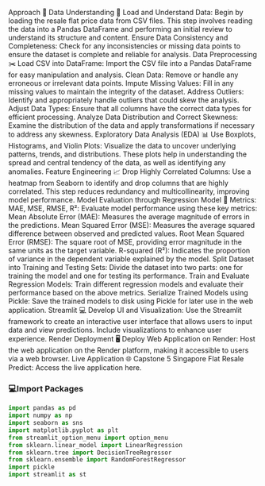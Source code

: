 Approach 📘
Data Understanding 📄
Load and Understand Data: Begin by loading the resale flat price data from CSV files. This step involves reading the data into a Pandas DataFrame and performing an initial review to understand its structure and content.
Ensure Data Consistency and Completeness: Check for any inconsistencies or missing data points to ensure the dataset is complete and reliable for analysis.
Data Preprocessing ✂️
Load CSV into DataFrame: Import the CSV file into a Pandas DataFrame for easy manipulation and analysis.
Clean Data: Remove or handle any erroneous or irrelevant data points.
Impute Missing Values: Fill in any missing values to maintain the integrity of the dataset.
Address Outliers: Identify and appropriately handle outliers that could skew the analysis.
Adjust Data Types: Ensure that all columns have the correct data types for efficient processing.
Analyze Data Distribution and Correct Skewness: Examine the distribution of the data and apply transformations if necessary to address any skewness.
Exploratory Data Analysis (EDA) 📊
Use Boxplots, Histograms, and Violin Plots: Visualize the data to uncover underlying patterns, trends, and distributions. These plots help in understanding the spread and central tendency of the data, as well as identifying any anomalies.
Feature Engineering 📈
Drop Highly Correlated Columns: Use a heatmap from Seaborn to identify and drop columns that are highly correlated. This step reduces redundancy and multicollinearity, improving model performance.
Model Evaluation through Regression Model 📐
Metrics: MAE, MSE, RMSE, R²: Evaluate model performance using these key metrics:
Mean Absolute Error (MAE): Measures the average magnitude of errors in the predictions.
Mean Squared Error (MSE): Measures the average squared difference between observed and predicted values.
Root Mean Squared Error (RMSE): The square root of MSE, providing error magnitude in the same units as the target variable.
R-squared (R²): Indicates the proportion of variance in the dependent variable explained by the model.
Split Dataset into Training and Testing Sets: Divide the dataset into two parts: one for training the model and one for testing its performance.
Train and Evaluate Regression Models: Train different regression models and evaluate their performance based on the above metrics.
Serialize Trained Models using Pickle: Save the trained models to disk using Pickle for later use in the web application.
Streamlit 💻
Develop UI and Visualization: Use the Streamlit framework to create an interactive user interface that allows users to input data and view predictions. Include visualizations to enhance user experience.
Render Deployment 🖥️
Deploy Web Application on Render: Host the web application on the Render platform, making it accessible to users via a web browser.
Live Application 🌐
Capstone 5 Singapore Flat Resale Predict: Access the live application here.


### 💻Import Packages
```python
import pandas as pd
import numpy as np
import seaborn as sns
import matplotlib.pyplot as plt
from streamlit_option_menu import option_menu
from sklearn.linear_model import LinearRegression
from sklearn.tree import DecisionTreeRegressor
from sklearn.ensemble import RandomForestRegressor
import pickle
import streamlit as st
